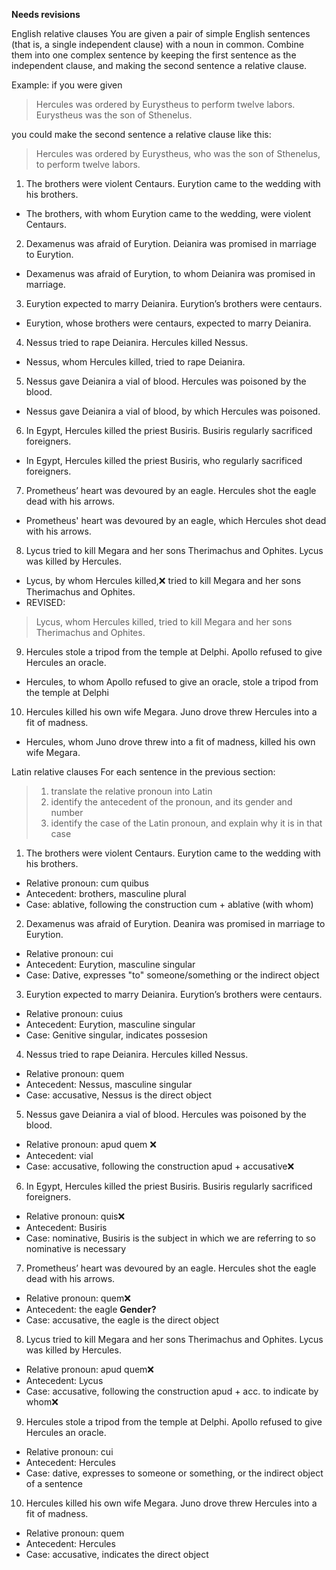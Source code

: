 **Needs revisions**

English relative clauses
You are given a pair of simple English sentences (that is, a single independent clause) with a noun in common. Combine them into one complex sentence by keeping the first sentence as the independent clause, and making the second sentence a relative clause.

Example: if you were given

> Hercules was ordered by Eurystheus to perform twelve labors. Eurystheus was the son of Sthenelus.

you could make the second sentence a relative clause like this:

> Hercules was ordered by Eurystheus, who was the son of Sthenelus, to perform twelve labors.

1. The brothers were violent Centaurs. Eurytion came to the wedding with his brothers.
- The brothers, with whom Eurytion came to the wedding, were violent Centaurs.
2. Dexamenus was afraid of Eurytion. Deianira was promised in marriage to Eurytion.
- Dexamenus was afraid of Eurytion, to whom Deianira was promised in marriage. 
3. Eurytion expected to marry Deianira. Eurytion’s brothers were centaurs.
- Eurytion, whose brothers were centaurs, expected to marry Deianira. 
4. Nessus tried to rape Deianira. Hercules killed Nessus.
- Nessus, whom Hercules killed, tried to rape Deianira.  
5. Nessus gave Deianira a vial of blood. Hercules was poisoned by the blood.
- Nessus gave Deianira a vial of blood, by which Hercules was poisoned. 
6. In Egypt, Hercules killed the priest Busiris. Busiris regularly sacrificed foreigners.
- In Egypt, Hercules killed the priest Busiris, who regularly sacrificed foreigners.
7. Prometheus’ heart was devoured by an eagle. Hercules shot the eagle dead with his arrows.
- Prometheus' heart was devoured by an eagle, which Hercules shot dead with his arrows. 
8. Lycus tried to kill Megara and her sons Therimachus and Ophites. Lycus was killed by Hercules.
- Lycus, by whom Hercules killed,❌ tried to kill Megara and her sons Therimachus and Ophites.
- REVISED:
> Lycus, whom Hercules killed, tried to kill Megara and her sons Therimachus and Ophites.  
9. Hercules stole a tripod from the temple at Delphi. Apollo refused to give Hercules an oracle.
- Hercules, to whom Apollo refused to give an oracle, stole a tripod from the temple at Delphi
10. Hercules killed his own wife Megara. Juno drove threw Hercules into a fit of madness.
- Hercules, whom Juno drove threw into a fit of madness, killed his own wife Megara.

Latin relative clauses
For each sentence in the previous section:

> 1. translate the relative pronoun into Latin
> 2. identify the antecedent of the pronoun, and its gender and number
> 3. identify the case of the Latin pronoun, and explain why it is in that case


1. The brothers were violent Centaurs. Eurytion came to the wedding with his brothers.
- Relative pronoun: cum quibus 
- Antecedent: brothers, masculine plural
- Case: ablative, following the construction cum + ablative (with whom)
2. Dexamenus was afraid of Eurytion. Deanira was promised in marriage to Eurytion.
- Relative pronoun: cui
- Antecedent: Eurytion, masculine singular
- Case: Dative, expresses "to" someone/something or the indirect object
3. Eurytion expected to marry Deianira. Eurytion’s brothers were centaurs.
- Relative pronoun: cuius
- Antecedent: Eurytion, masculine singular
- Case: Genitive singular, indicates possesion 
4. Nessus tried to rape Deianira. Hercules killed Nessus.
- Relative pronoun: quem 
- Antecedent: Nessus, masculine singular
- Case: accusative, Nessus is the direct object
5. Nessus gave Deianira a vial of blood. Hercules was poisoned by the blood.
- Relative pronoun: apud quem ❌
- Antecedent: vial
- Case: accusative, following the construction apud + accusative❌
6. In Egypt, Hercules killed the priest Busiris. Busiris regularly sacrificed foreigners.
- Relative pronoun: quis❌
- Antecedent: Busiris
- Case: nominative, Busiris is the subject in which we are referring to so nominative is necessary
7. Prometheus’ heart was devoured by an eagle. Hercules shot the eagle dead with his arrows.
- Relative pronoun: quem❌
- Antecedent: the eagle **Gender?**
- Case: accusative, the eagle is the direct object
8. Lycus tried to kill Megara and her sons Therimachus and Ophites. Lycus was killed by Hercules.
- Relative pronoun: apud quem❌
- Antecedent: Lycus 
- Case: accusative, following the construction apud + acc. to indicate by whom❌
9. Hercules stole a tripod from the temple at Delphi. Apollo refused to give Hercules an oracle.
- Relative pronoun: cui
- Antecedent: Hercules 
- Case: dative, expresses to someone or something, or the indirect object of a sentence 
10. Hercules killed his own wife Megara. Juno drove threw Hercules into a fit of madness.
- Relative pronoun: quem
- Antecedent: Hercules
- Case: accusative, indicates the direct object

